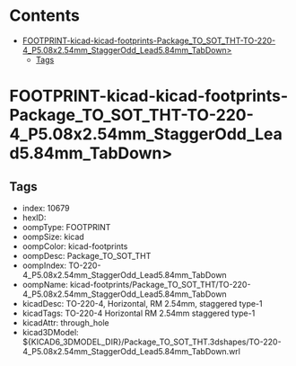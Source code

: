 



Contents
========

* [FOOTPRINT-kicad-kicad-footprints-Package_TO_SOT_THT-TO-220-4_P5.08x2.54mm_StaggerOdd_Lead5.84mm_TabDown>](#footprint-kicad-kicad-footprints-package_to_sot_tht-to-220-4_p508x254mm_staggerodd_lead584mm_tabdown)
	* [Tags](#tags)

# FOOTPRINT-kicad-kicad-footprints-Package_TO_SOT_THT-TO-220-4_P5.08x2.54mm_StaggerOdd_Lead5.84mm_TabDown>

## Tags

- index: 10679
- hexID: 
- oompType: FOOTPRINT
- oompSize: kicad
- oompColor: kicad-footprints
- oompDesc: Package_TO_SOT_THT
- oompIndex: TO-220-4_P5.08x2.54mm_StaggerOdd_Lead5.84mm_TabDown
- oompName: kicad-footprints/Package_TO_SOT_THT/TO-220-4_P5.08x2.54mm_StaggerOdd_Lead5.84mm_TabDown
- kicadDesc: TO-220-4, Horizontal, RM 2.54mm, staggered type-1
- kicadTags: TO-220-4 Horizontal RM 2.54mm staggered type-1
- kicadAttr: through_hole
- kicad3DModel: ${KICAD6_3DMODEL_DIR}/Package_TO_SOT_THT.3dshapes/TO-220-4_P5.08x2.54mm_StaggerOdd_Lead5.84mm_TabDown.wrl

